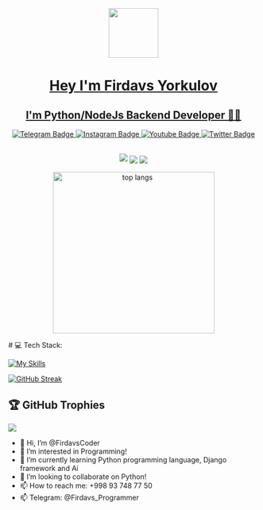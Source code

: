 <a href="https://github.com/FirdavsCoder">
    <div id="header" align="center">
  <img src="https://media.giphy.com/media/M9gbBd9nbDrOTu1Mqx/giphy.gif" width="100"/>
</div>
<div id="header" align="center">
  <h1>Hey I'm Firdavs Yorkulov </h1>
</div>
<div align="center">
  <h2>I'm Python/NodeJs Backend Developer 👨‍💻 </h1>
</div>
<div id="header" align="center">
<div id="badges">
  <a href="https://t.me/Firdavs_Yorkulov">
    <img src="https://img.shields.io/badge/Telegram-blue?style=for-the-badge&logo=telegram&logoColor=white" alt="Telegram Badge"/>
  </a>
  <a href="https://www.instagram.com/firdavs_programmer">
    <img src="https://img.shields.io/badge/Instagram-purple?style=for-the-badge&logo=instagram&logoColor=white" alt="Instagram Badge"/>
  </a>
  <a href="https://www.youtube.com/@firdavsyorkulov7/">
    <img src="https://img.shields.io/badge/YouTube-red?style=for-the-badge&logo=youtube&logoColor=white" alt="Youtube Badge"/>
  </a>
  <a href="https://www.linkedin.com/in/firdavs-yorkulov-258581234/">
    <img src="https://img.shields.io/badge/LinkedIn-blue?style=for-the-badge&logo=linkedin&logoColor=white" alt="Twitter Badge"/>
  </a>
</div>
</div>

<br>
    <p align="center">
        <img src="https://github-profile-summary-cards.vercel.app/api/cards/profile-details?username=FirdavsCoder&theme=2077">
        <img align="center" src="https://github-profile-summary-cards.vercel.app/api/cards/stats?username=FirdavsCoder&theme=2077">
        <img align="center" src="https://github-profile-summary-cards.vercel.app/api/cards/productive-time?username=FirdavsCoder&theme=2077&utcOffset=5"><br><br>
        <img width=325 align="center" src="https://github-readme-stats.vercel.app/api/top-langs/?username=FirdavsCoder&hide=HTML&langs_count=8&layout=compact&theme=react&border_radius=10&size_weight=0.5&count_weight=0.5&exclude_repo=github-readme-stats" alt="top langs" />
    </p>
# 💻 Tech Stack:

[![My Skills](https://skillicons.dev/icons?i=python,django,git,fastapi,postgresql,mysql,sqlite,bootstrap,vscode,html,css,javascript,nodejs)](https://skillicons.dev)



[![GitHub Streak](https://github-readme-streak-stats.herokuapp.com?user=FirdavsCoder&theme=tokyonight_duo&hide_border=true)](https://github.com/FirdavsCoder/)

## 🏆 GitHub Trophies
![](https://github-profile-trophy.vercel.app/?username=FirdavsCoder&theme=radical&no-frame=true&no-bg=true&margin-w=4)
</a> 



- 👋 Hi, I’m @FirdavsCoder
- 👀 I’m interested in Programming!
- 🌱 I’m currently learning Python programming language, Django framework and Ai
- 💞️ I’m looking to collaborate on Python!
- 📫 How to reach me: +998 93 748 77 50
- 📫 Telegram: @Firdavs_Programmer
